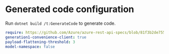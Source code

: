 # Generated code configuration

Run `dotnet build /t:GenerateCode` to generate code.

``` yaml
require: https://github.com/Azure/azure-rest-api-specs/blob/81f3b2de7555216eb9176d127592fcfa1d327eba/specification/communication/resource-manager/readme.md
generation1-convenience-client: true
payload-flattening-threshold: 3
model-namespace: false
```
